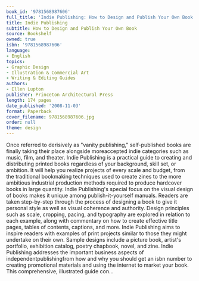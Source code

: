 ```yaml
---
book_id: '9781568987606'
full_title: 'Indie Publishing: How to Design and Publish Your Own Book'
title: Indie Publishing
subtitle: How to Design and Publish Your Own Book
source: Bookshelf
owned: true
isbn: '9781568987606'
language:
- English
topics:
- Graphic Design
- Illustration & Commercial Art
- Writing & Editing Guides
authors:
- Ellen Lupton
publisher: Princeton Architectural Press
length: 174 pages
date_published: '2008-11-03'
format: Paperback
cover_filename: 9781568987606.jpg
order: null
theme: design
---
```

Once referred to derisively as "vanity publishing," self-published books are finally taking their place alongside moreaccepted indie categories such as music, film, and theater. Indie Publishing is a practical guide to creating and distributing printed books regardless of your background, skill set, or ambition. It will help you realize projects of every scale and budget, from the traditional bookmaking techniques used to create zines to the more ambitious industrial production methods required to produce hardcover books in large quantity.
Indie Publishing's special focus on the visual design of books makes it unique among publish-it-yourself manuals. Readers are taken step-by-step through the process of designing a book to give it personal style as well as visual coherence and authority. Design principles such as scale, cropping, pacing, and typography are explored in relation to each example, along with commentary on how to create effective title pages, tables of contents, captions, and more. Indie Publishing aims to inspire readers with examples of print projects similar to those they might undertake on their own. Sample designs include a picture book, artist's portfolio, exhibition catalog, poetry chapbook, novel, and zine. Indie Publishing addresses the important business aspects of independentpublishingfrom how and why you should get an isbn number to creating promotional materials and using the internet to market your book. This comprehensive, illustrated guide con...
